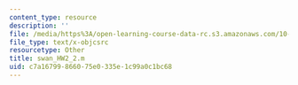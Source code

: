 ```yaml
---
content_type: resource
description: ''
file: /media/https%3A/open-learning-course-data-rc.s3.amazonaws.com/10-34-numerical-methods-applied-to-chemical-engineering-fall-2015/c7a16799866075e0335e1c99a0c1bc68_swan_HW2_2.m
file_type: text/x-objcsrc
resourcetype: Other
title: swan_HW2_2.m
uid: c7a16799-8660-75e0-335e-1c99a0c1bc68
---
```

